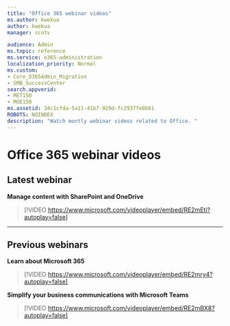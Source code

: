 ```yaml
---
title: "Office 365 webinar videos"
ms.author: kwekua
author: kwekua
manager: scotv

audience: Admin
ms.topic: reference
ms.service: o365-administration
localization_priority: Normal
ms.custom:
- Core_O365Admin_Migration
- SMB_SuccessCenter
search.appverid:
- MET150
- MOE150
ms.assetid: 34c1cfda-5a11-41b7-929d-fc2937fe8b61
ROBOTS: NOINDEX
description: "Watch montly webinar videos related to Office. "
---
```


# Office 365 webinar videos
## Latest webinar
  
**Manage content with SharePoint and OneDrive**
> [!VIDEO https://www.microsoft.com/videoplayer/embed/RE2mEti?autoplay=false]
  
  
****
## Previous webinars

**Learn about Microsoft 365**
> [!VIDEO https://www.microsoft.com/videoplayer/embed/RE2mry4?autoplay=false]
  
  
**Simplify your business communications with Microsoft Teams**
> [!VIDEO https://www.microsoft.com/videoplayer/embed/RE2mBX8?autoplay=false]
  

  

